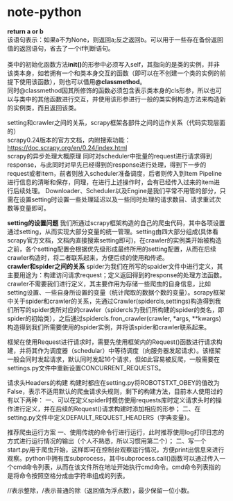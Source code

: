 # note-python
<strong>return a or b</strong>
<br>
该语句表示：如果a不为None，则返回a;反之返回b。可以用于一些存在备份返回值的返回语句，省去了一个if判断语句。
<br><br>
类中的初始化函数方法<strong>__init__()</strong>的形参中必须写入self，其指向的是类的实例，并非该类本身，如若拥有一个和类本身交互的函数（即可以在不创建一个类的实例的前提下使用该函数），则也可以借用<strong>@classmethod</strong>。<br>
同时@classmethod因其所修饰的函数必须包含表示类本身的cls形参，所以也可以与类中的其他函数进行交互，并使用该形参进行一般的类实例构造方法来构造新的实例类，而且返回该类。<br>


setting和crawler之间的关系，scrapy框架各部件之间的运作关系（代码实现层面的）<br>
scrapy0.24版本的官方文档，内附搜索功能：https://doc.scrapy.org/en/0.24/index.html
<br>
scrapy的异步处理大概原理
同时对scheduler中批量的request进行请求得到response，与此同时对早先已经得到的response进行处理，得到下一步的request或者item，前者则放入scheduler准备调度，后者则传入到Item Pipeline进行信息的清晰和保存，同理，在进行上述操作时，会有已经传入过来的item进行后续处理。
Downloader、Scheduler以及Engine是我们平常不用管的部分，只需在设置setting时设置一些处理延迟以及一些同时处理的请求数目、请求重试次数等变量即可。

<strong>setting的设置问题</strong>
我们所通过scrapy框架构造的自己的爬虫代码，其中各项设置通过setting，从而实现大部分变量的统一管理。setting由四大部分组成(具体看scrapy官方文档，文档内直接搜索setting即可)，在crawler的实例类开始被构造之前，各个setting配置会根据优先级形成最终所用的setting配置，从而在后续crawler构造时，将二者联系起来，方便后续的使用和传递。<br>
<strong>crawler和spider之间的关系</strong>
spider为我们在所写的spaider文件中进行定义，其主要用途为：构建访问请求request；定义返回得到的response的处理方法函数。crawler不需要我们进行定义，其主要作用为存储一些爬虫的自身信息，比如setting设置、一些自身所设置的变量（统计爬取的数据个数的变量）。scrapy框架中关于spider和crawler的关系，先通过Crawler(spidercls,settings)构造得到我们所写的spider类所对应的crawler（spidercls为我们所构建的spider的类名，即spider的初始类），之后通过spidercls.fron_crawler(crawler, *args, **kwargs)构造得到我们所需要使用的spider实例，并将该spider和crawler联系起来。<br>

框架在使用Request进行请求时，需要先使用框架内的Request()函数进行请求构建，并将其作为调度器（schedular）中等待调度（向服务器发起请求）。该框架一般会同时发起请求，默认同时发起16个请求，但如此容易被反爬，一般需要在settings.py文件中重新设置CONCURRENT_REQUESTS。<br>

请求头Headers的构建
构建时都应在setting.py将ROBOTSTXT_OBEY的值改为False，表示不适用默认的爬虫请求头规则，剩下的构建方法，目前本人使用过的有以下两种：
一、可以在定义spider时模仿使用requests库时定义请求头时的操作进行定义，并在后续的Request()请求构建时添加相应的形参；
二、在setting.py文件中定义DEFAULT_REQUEST_HEADERS（字典变量）。<br>

推荐爬虫运行方案
一、使用传统的命令行进行运行，此时推荐使用log打印日志的方式进行运行情况的输出（个人不熟悉，所以习惯用第二个）；
二、写一个start.py用于爬虫开始，这样即可在控制台观察运行情况，方便print出信息来进行观察。python中拥有库subprocess，其中subprocess.call()函数可以通过传入一个cmd命令列表，从而在该文件所在地址开始执行cmd命令。cmd命令列表指的是将命令按照空格分成由字符串组成的列表。


//表示整除，/表示普通的除（返回值为浮点数），最少保留一位小数。
